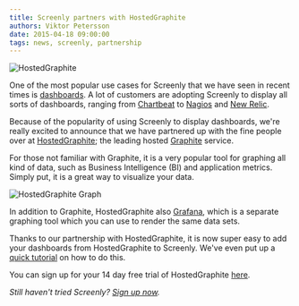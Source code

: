```yaml
---
title: Screenly partners with HostedGraphite
authors: Viktor Petersson
date: 2015-04-18 09:00:00
tags: news, screenly, partnership
---
```


<p><span class="shadowed"><img src="/images/hostedgraphite.png" alt="HostedGraphite" /><span class="sh tl"></span><span class="sh tr"></span><span class="sh bl"></span><span class="sh br"></span></span></p>

One of the most popular use cases for Screenly that we have seen in recent times is [dashboards](http://www.screenlyapp.com/use-cases/dashboard.html). A lot of customers are adopting Screenly to display all sorts of dashboards, ranging from [Chartbeat](http://www.screenlyapp.com/use-cases/dashboard/chartbeat.html) to [Nagios](http://www.screenlyapp.com/use-cases/dashboard/nagios.html) and [New Relic](http://www.screenlyapp.com/use-cases/dashboard/newrelic.html).

Because of the popularity of using Screenly to display dashboards, we're really excited to announce that we have partnered up with the fine people over at [HostedGraphite](http://hostedgraphite.com/); the leading hosted [Graphite](https://github.com/graphite-project/graphite-web) service.

For those not familiar with Graphite, it is a very popular tool for graphing all kind of data, such as Business Intelligence (BI) and application metrics. Simply put, it is a great way to visualize your data.

<p><span class="shadowed"><img src="/images/hostedgraphite_graph.png" alt="HostedGraphite Graph" /><span class="sh tl"></span><span class="sh tr"></span><span class="sh bl"></span><span class="sh br"></span></span></p>

In addition to Graphite, HostedGraphite also [Grafana](http://grafana.org/), which is a separate graphing tool which you can use to render the same data sets.

Thanks to our partnership with HostedGraphite, it is now super easy to add your dashboards from HostedGraphite to Screenly. We've even put up a [quick tutorial](http://www.screenlyapp.com/use-cases/dashboard/hostedgraphite.html) on how to do this.

You can sign up for your 14 day free trial of HostedGraphite [here](https://www.hostedgraphite.com/accounts/signup/).

*Still haven't tried Screenly? [Sign up now](https://login.screenlyapp.com/signup).*
